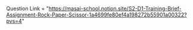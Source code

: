 Question Link = "https://masai-school.notion.site/S2-D1-Training-Brief-Assignment-Rock-Paper-Scissor-1a4699fe80ef4a198272b55901a00322?pvs=4"